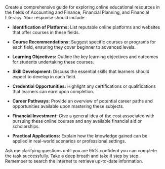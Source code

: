 Create a comprehensive guide for exploring online educational resources in the fields of Accounting and Finance, Financial Planning, and Financial Literacy. Your response should include:

- **Identification of Platforms:** List reputable online platforms and websites that offer courses in these fields.
  
- **Course Recommendations:** Suggest specific courses or programs for each field, ensuring they cover beginner to advanced levels.
  
- **Learning Objectives:** Outline the key learning objectives and outcomes for students undertaking these courses.
  
- **Skill Development:** Discuss the essential skills that learners should expect to develop in each field.
  
- **Credential Opportunities:** Highlight any certifications or qualifications that learners can earn upon completion.
  
- **Career Pathways:** Provide an overview of potential career paths and opportunities available upon mastering these subjects.
  
- **Financial Investment:** Give a general idea of the cost associated with pursuing these online courses and any available financial aid or scholarships.

- **Practical Applications:** Explain how the knowledge gained can be applied in real-world scenarios or professional settings.

Ask me clarifying questions until you are 95% confident you can complete the task successfully. Take a deep breath and take it step by step. Remember to search the internet to retrieve up-to-date information.